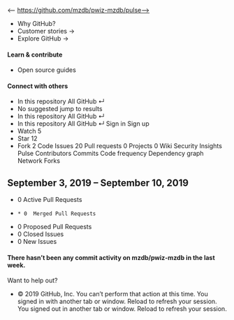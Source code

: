 <-- https://github.com/mzdb/pwiz-mzdb/pulse-->

* Why GitHub? 
* Customer stories →
* Explore GitHub →
#### Learn & contribute
* Open source guides
#### Connect with others
* In this repository  All GitHub  ↵
* No suggested jump to results
* In this repository  All GitHub  ↵
* In this repository  All GitHub  ↵
Sign in  Sign up
* Watch  5 
* Star  12 
* Fork  2 
Code Issues 20 Pull requests 0 Projects 0 Wiki  Security  Insights
Pulse Contributors Commits Code frequency Dependency graph Network Forks
## September 3, 2019 – September 10, 2019
* 0 Active Pull Requests 
*     * 0  Merged Pull Requests 
* 0  Proposed Pull Requests 
* 0  Closed Issues 
* 0  New Issues 
#### There hasn’t been any commit activity on mzdb/pwiz-mzdb in the last week.
Want to help out?
* © 2019 GitHub, Inc.
You can’t perform that action at this time.
You signed in with another tab or window. Reload to refresh your session. You signed out in another tab or window. Reload to refresh your session.